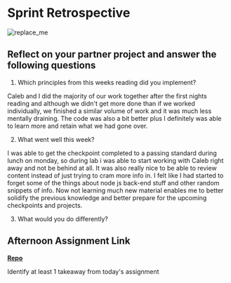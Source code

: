 # Sprint Retrospective

![replace_me](https://codeworks.blob.core.windows.net/public/assets/img/illustrations/placeholder.svg)

## Reflect on your partner project and answer the following questions

1. Which principles from this weeks reading did you implement?

  Caleb and I did the majority of our work together after the first nights reading and although we didn't get more done than if we worked individually, we finished a similar volume of work and it was much less mentally draining. The code was also a bit better plus I definitely was able to learn more and retain what we had gone over.

2. What went well this week?

  I was able to get the checkpoint completed to a passing standard during lunch on monday, so during lab i was able to start working with Caleb right away and not be behind at all. It was also really nice to be able to review content instead of just trying to cram more info in. I felt like I had started to forget some of the things about node js back-end stuff and other random snippets of info. Now not learning much new material enables me to better solidify the previous knowledge and better prepare for the upcoming checkpoints and projects.

3. What would you do differently?

## Afternoon Assignment Link

**[Repo](https://github.com/Luke-Yost/<ASSIGNMENT_REPO>)**

Identify at least 1 takeaway from today's assignment
